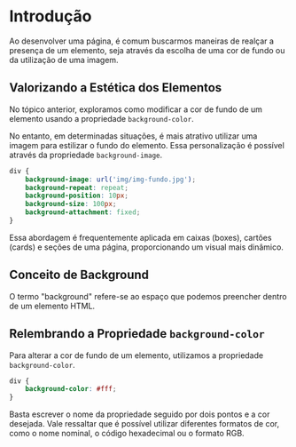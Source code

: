 # Introdução 

Ao desenvolver uma página, é comum buscarmos maneiras de realçar a presença de um elemento, seja através da escolha de uma cor de fundo ou da utilização de uma imagem.

## Valorizando a Estética dos Elementos

No tópico anterior, exploramos como modificar a cor de fundo de um elemento 
usando a propriedade `background-color`.

No entanto, em determinadas situações, é mais atrativo utilizar uma 
imagem para estilizar o fundo do elemento. Essa personalização é 
possível através da propriedade `background-image`.

```css
div {
    background-image: url('img/img-fundo.jpg');
    background-repeat: repeat;
    background-position: 10px;
    background-size: 100px;
    background-attachment: fixed;
}
```

Essa abordagem é frequentemente aplicada em caixas (boxes), cartões (cards) 
e seções de uma página, proporcionando um visual mais dinâmico.

## Conceito de Background

O termo "background" refere-se ao espaço que podemos preencher dentro de um elemento HTML.

## Relembrando a Propriedade `background-color`

Para alterar a cor de fundo de um elemento, utilizamos a propriedade `background-color`.

```css
div {
    background-color: #fff;
}
```

Basta escrever o nome da propriedade seguido por dois pontos e a cor desejada. 
Vale ressaltar que é possível utilizar diferentes formatos de cor, 
como o nome nominal, o código hexadecimal ou o formato RGB.

